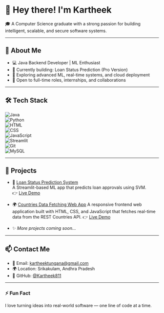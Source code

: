 # 👋 Hey there! I'm Kartheek

🎓 A Computer Science graduate with a strong passion for building intelligent, scalable, and secure software systems.

---

## 🚀 About Me

- 💻 Java Backend Developer | ML Enthusiast  
- 🎯 Currently building: Loan Status Prediction (Pro Version)  
- 🧠 Exploring advanced ML, real-time systems, and cloud deployment  
- 🌱 Open to full-time roles, internships, and collaborations

---

## 🛠️ Tech Stack

![Java](https://img.shields.io/badge/-Java-007396?style=flat&logo=java)  
![Python](https://img.shields.io/badge/-Python-3776AB?style=flat&logo=python)  
![HTML](https://img.shields.io/badge/-HTML5-E34F26?style=flat&logo=html5)  
![CSS](https://img.shields.io/badge/-CSS3-1572B6?style=flat&logo=css3)  
![JavaScript](https://img.shields.io/badge/-JavaScript-F7DF1E?style=flat&logo=javascript)  
![Streamlit](https://img.shields.io/badge/-Streamlit-FF4B4B?style=flat&logo=streamlit)  
![Git](https://img.shields.io/badge/-Git-F05032?style=flat&logo=git)  
![MySQL](https://img.shields.io/badge/-MySQL-4479A1?style=flat&logo=mysql)

---

## 🧩 Projects

- 🔮 [Loan Status Prediction System](https://github.com/Kartheek811/loan-status-prediction)  
  A Streamlit-based ML app that predicts loan approvals using SVM.  
  👉 [Live Demo](https://loan-status-prediction-system.streamlit.app/)

- 🌍 [Countries Data Fetching Web App](https://github.com/Kartheek811/Countries)
  A responsive frontend web application built with HTML, CSS, and JavaScript that fetches real-time data from the REST Countries API.
  👉 [Live Demo](https://kartheek811.github.io/Countries/)

- ✨ *More projects coming soon...*

---

## 📫 Contact Me

- 📧 Email: kartheektungana@gmail.com  
- 🌍 Location: Srikakulam, Andhra Pradesh  
- 🔗 GitHub: [@Kartheek811](https://github.com/Kartheek811)

---

### ⚡ Fun Fact

I love turning ideas into real-world software — one line of code at a time.
